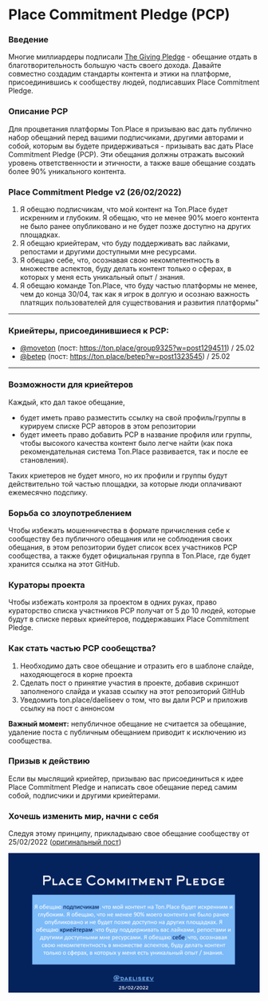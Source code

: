 # Place Commitment Pledge (PCP)

### Введение
Многие миллиардеры подписали [The Giving Pledge](https://en.wikipedia.org/wiki/The_Giving_Pledge) - обещание отдать в благотворительность большую часть своего дохода. Давайте совместно создадим стандарты контента и этики на платформе, присоединившись к сообществу людей, подписавших Place Commitment Pledge. 

### Описание PCP
Для процветания платформы Ton.Place я призываю вас дать публично набор обещаний перед вашими подписчиками, другими авторами и собой, которым вы будете придерживаться - призывать вас дать Place Commitment Pledge (PCP). Эти обещания должны отражать высокий уровень ответственности и этичности, а также ваше обещание создать более 90% уникального контента.

### Place Commitment Pledge v2 (26/02/2022)
1. Я обещаю подписчикам, что мой контент на Ton.Place будет искренним и глубоким. Я обещаю, что не менее 90% моего контента не было ранее опубликовано и не будет позже доступно на других площадках. 
2. Я обещаю криейтерам, что буду поддерживать вас лайками, репостами и другими доступными мне ресурсами. 
3. Я обещаю себе, что, осознавая свою некомпетентность в множестве аспектов, буду делать контент только о сферах, в которых у меня есть уникальный опыт / знания.
4. Я обещаю команде Ton.Place, что буду частью платформы не менее, чем до конца 30/04, так как я игрок в долгую и осознаю важность платящих пользователей для существования и развития платформы"

----

### Криейтеры, присоединившиеся к PCP:
- [@moveton](https://ton.place/moveton) (пост: https://ton.place/group9325?w=post1294511) / 25.02
- [@betep](https://ton.place/betep) (пост: https://ton.place/betep?w=post1323545) / 25.02

---

### Возможности для криейтеров
Каждый, кто дал такое обещание, 
- будет иметь право разместить ссылку на свой профиль/группы в курируем списке PCP авторов в этом репозитории 
- будет имееть право добавить PCP в название профиля или группы, чтобы высокого качества контент было легче найти (как пока рекомендательная система Ton.Place развивается, так и после ее становления). 

Таких криетеров не будет много, но их профили и группы будут действительно той частью площадки, за которые люди оплачивают ежемесячно подспику.

### Борьба со злоупотреблением
Чтобы избежать мошенничества в формате причисления себе к сообществу без публичного обещания или не соблюдения своих обещания, в этом репозитории будет список всех участников PCP сообщества, а также будет официальная группа в Ton.Place, где будет хранится ссылка на этот GitHub. 

### Кураторы проекта
Чтобы избежать контроля за проектом в одних руках, право кураторство списка участников PCP получат от 5 до 10 людей, которые будут в списке первых криейтеров, поддержавших Place Commitment Pledge. 

### Как стать частью PCP сообещства?
1. Необходимо дать свое обещание и отразить его в шаблоне слайде, находяющегося в корне проекта   
2. Сделать пост о принятие участия в проекте, добавив скриншот заполненого слайда и указав ссылку на этот репозиторий GitHub
3. Уведомить ton.place/daeliseev о том, что вы дали PCP и приложив ссылку на пост с аннонсом 

**Важный момент:** непубличное обещание не считается за обещание, удаление поста с публичным обещанием приводит к исключению из сообщества.

### Призыв к действию 
Если вы мыслящий криейтер, призываю вас присоединиться к идее Place Commitment Pledge и написать свое обещание перед самим собой, подписчики и другими криейтерами.

### Хочешь изменить мир, начни с себя
Cледуя этому принципу, прикладываю свое обещание сообществу от 25/02/2022 ([оригинальный пост](https://ton.place/daeliseev?w=post1293627))

![PCP](Commitments/20220225_DAELISEEV.png?raw=true "Title")
